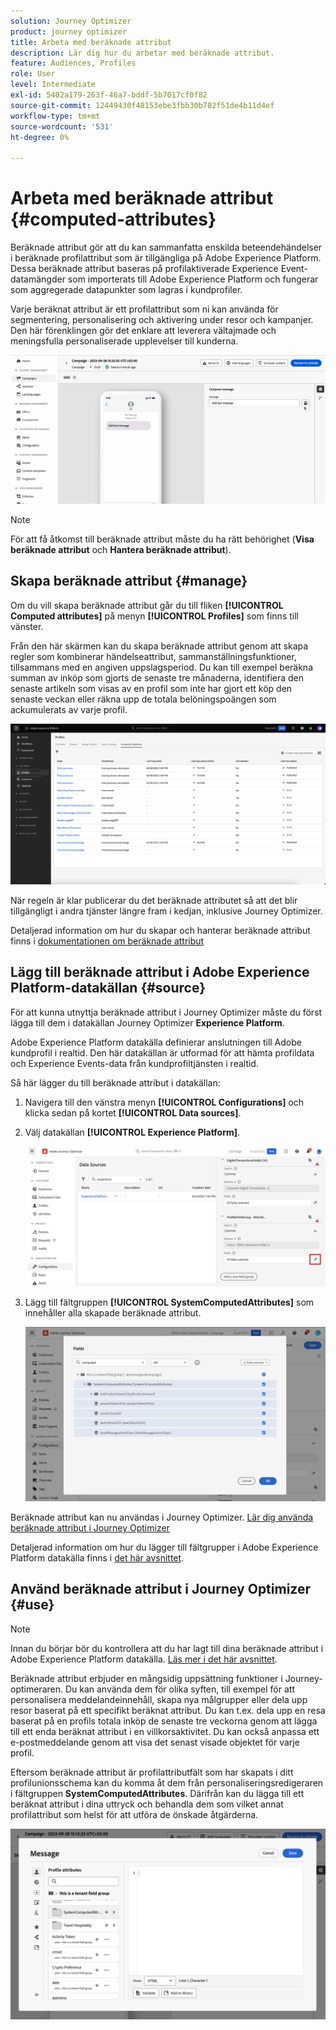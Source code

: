 ```yaml
---
solution: Journey Optimizer
product: journey optimizer
title: Arbeta med beräknade attribut
description: Lär dig hur du arbetar med beräknade attribut.
feature: Audiences, Profiles
role: User
level: Intermediate
exl-id: 5402a179-263f-46a7-bddf-5b7017cf0f82
source-git-commit: 12449430f48153ebe3fbb30b782f51de4b11d4ef
workflow-type: tm+mt
source-wordcount: '531'
ht-degree: 0%

---
```


# Arbeta med beräknade attribut {#computed-attributes}

Beräknade attribut gör att du kan sammanfatta enskilda beteendehändelser i beräknade profilattribut som är tillgängliga på Adobe Experience Platform. Dessa beräknade attribut baseras på profilaktiverade Experience Event-datamängder som importerats till Adobe Experience Platform och fungerar som aggregerade datapunkter som lagras i kundprofiler.

Varje beräknat attribut är ett profilattribut som ni kan använda för segmentering, personalisering och aktivering under resor och kampanjer. Den här förenklingen gör det enklare att leverera vältajmade och meningsfulla personaliserade upplevelser till kunderna.


![](../rn/assets/do-not-localize/computed-attributes.gif)


>[!NOTE]
>
>För att få åtkomst till beräknade attribut måste du ha rätt behörighet (**Visa beräknade attribut** och **Hantera beräknade attribut**).

## Skapa beräknade attribut {#manage}

Om du vill skapa beräknade attribut går du till fliken **[!UICONTROL Computed attributes]** på menyn **[!UICONTROL Profiles]** som finns till vänster.

Från den här skärmen kan du skapa beräknade attribut genom att skapa regler som kombinerar händelseattribut, sammanställningsfunktioner, tillsammans med en angiven uppslagsperiod. Du kan till exempel beräkna summan av inköp som gjorts de senaste tre månaderna, identifiera den senaste artikeln som visas av en profil som inte har gjort ett köp den senaste veckan eller räkna upp de totala belöningspoängen som ackumulerats av varje profil.

![](assets/computed-attributes.png)

När regeln är klar publicerar du det beräknade attributet så att det blir tillgängligt i andra tjänster längre fram i kedjan, inklusive Journey Optimizer.

Detaljerad information om hur du skapar och hanterar beräknade attribut finns i [dokumentationen om beräknade attribut](https://experienceleague.adobe.com/docs/experience-platform/profile/computed-attributes/overview.html)

## Lägg till beräknade attribut i Adobe Experience Platform-datakällan {#source}

För att kunna utnyttja beräknade attribut i Journey Optimizer måste du först lägga till dem i datakällan Journey Optimizer **Experience Platform**.

Adobe Experience Platform datakälla definierar anslutningen till Adobe kundprofil i realtid. Den här datakällan är utformad för att hämta profildata och Experience Events-data från kundprofiltjänsten i realtid.

Så här lägger du till beräknade attribut i datakällan:

1. Navigera till den vänstra menyn **[!UICONTROL Configurations]** och klicka sedan på kortet **[!UICONTROL Data sources]**.

1. Välj datakällan **[!UICONTROL Experience Platform]**.

   ![](assets/computed-attributes-add.png)

1. Lägg till fältgruppen **[!UICONTROL SystemComputedAttributes]** som innehåller alla skapade beräknade attribut.

   ![](assets/computed-attributes-fieldgroup.png)

Beräknade attribut kan nu användas i Journey Optimizer. [Lär dig använda beräknade attribut i Journey Optimizer](#use)

Detaljerad information om hur du lägger till fältgrupper i Adobe Experience Platform datakälla finns i [det här avsnittet](../datasource/adobe-experience-platform-data-source.md).

## Använd beräknade attribut i Journey Optimizer {#use}

>[!NOTE]
>
>Innan du börjar bör du kontrollera att du har lagt till dina beräknade attribut i Adobe Experience Platform datakälla. [Läs mer i det här avsnittet](#source).

Beräknade attribut erbjuder en mångsidig uppsättning funktioner i Journey-optimeraren. Du kan använda dem för olika syften, till exempel för att personalisera meddelandeinnehåll, skapa nya målgrupper eller dela upp resor baserat på ett specifikt beräknat attribut. Du kan t.ex. dela upp en resa baserat på en profils totala inköp de senaste tre veckorna genom att lägga till ett enda beräknat attribut i en villkorsaktivitet. Du kan också anpassa ett e-postmeddelande genom att visa det senast visade objektet för varje profil.

Eftersom beräknade attribut är profilattributfält som har skapats i ditt profilunionsschema kan du komma åt dem från personaliseringsredigeraren i fältgruppen **SystemComputedAttributes**. Därifrån kan du lägga till ett beräknat attribut i dina uttryck och behandla dem som vilket annat profilattribut som helst för att utföra de önskade åtgärderna.

![](assets/computed-attributes-ajo.png)
